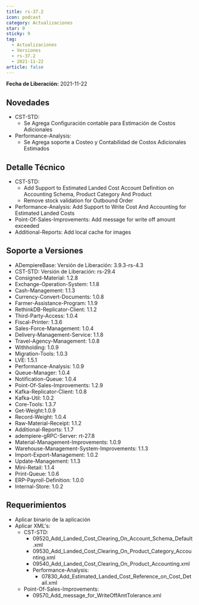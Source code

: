 ```yaml
---
title: rs-37.2
icon: podcast
category: Actualizaciones
star: 9
sticky: 9
tag:
  - Actualizaciones
  - Versiones
  - rs-37.2
  - 2021-11-22
article: false
---
```


**Fecha de Liberación:** 2021-11-22

## Novedades

- CST-STD:
  - Se Agrega Configuración contable para Estimación de Costos Adicionales
- Performance-Analysis:
  - Se Agrega soporte a Costeo y Contabilidad de Costos Adicionales Estimados

## Detalle Técnico

- CST-STD:
  - Add Support to Estimated Landed Cost Account Definition on Accounting Schema, Product Category And Product
  - Remove stock validation for Outbound Order
- Performance-Analysis: Add Support to Write Cost And Accounting for Estimated Landed Costs
- Point-Of-Sales-Improvements: Add message for write off amount exceeded
- Additional-Reports: Add local cache for images

## Soporte a Versiones

- ADempiereBase: Versión de Liberación: 3.9.3-rs-4.3
- CST-STD: Versión de Liberación: rs-29.4
- Consigned-Material: 1.2.8
- Exchange-Operation-System: 1.1.8
- Cash-Management: 1.1.3
- Currency-Convert-Documents: 1.0.8
- Farmer-Assistance-Program: 1.1.9
- RethinkDB-Replicator-Client: 1.1.2
- Third-Party-Access: 1.0.4
- Fiscal-Printer: 1.3.6
- Sales-Force-Management: 1.0.4
- Delivery-Management-Service: 1.1.8
- Travel-Agency-Management: 1.0.8
- Withholding: 1.0.9
- Migration-Tools: 1.0.3
- LVE: 1.5.1
- Performance-Analysis: 1.0.9
- Queue-Manager: 1.0.4
- Notification-Queue: 1.0.4
- Point-Of-Sales-Improvements: 1.2.9
- Kafka-Replicator-Client: 1.0.8
- Kafka-Util: 1.0.2
- Core-Tools: 1.3.7
- Get-Weight:1.0.9
- Record-Weight: 1.0.4
- Raw-Material-Receipt: 1.1.2
- Additional-Reports: 1.1.7
- adempiere-gRPC-Server: rt-27.8
- Material-Management-Improvements: 1.0.9
- Warehouse-Management-System-Improvements: 1.1.3
- Import-Export-Management: 1.0.2
- Update-Management: 1.1.3
- Mini-Retail: 1.1.4
- Print-Queue: 1.0.6
- ERP-Payroll-Definition: 1.0.0
- Internal-Store: 1.0.2

## Requerimientos

- Aplicar binario de la aplicación
- Aplicar XML's:
  - CST-STD:
    - 09520_Add_Landed_Cost_Clearing_On_Account_Schema_Default.xml
    - 09530_Add_Landed_Cost_Clearing_On_Product_Category_Accounting.xml
    - 09540_Add_Landed_Cost_Clearing_On_Product_Accounting.xml
    - Performance-Analysis:
      - 07830_Add_Estimated_Landed_Cost_Reference_on_Cost_Detail.xml
  - Point-Of-Sales-Improvements:
    - 09570_Add_message_for_WriteOffAmtTolerance.xml
